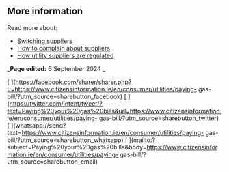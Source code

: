 ##  More information

Read more about:

  * [ Switching suppliers ](/en/consumer/utilities/gas-services#led0f5)
  * [ How to complain about suppliers ](/en/consumer/how-to-complain/complain-about-utilities/)
  * [ How utility suppliers are regulated ](/en/consumer/utilities/regulation-of-utilities/)

_**Page edited:** 6 September 2024 _

[
](https://facebook.com/sharer/sharer.php?u=https://www.citizensinformation.ie/en/consumer/utilities/paying-
gas-bill/?utm_source=sharebutton_facebook) [
](https://twitter.com/intent/tweet/?text=Paying%20your%20gas%20bills&url=https://www.citizensinformation.ie/en/consumer/utilities/paying-
gas-bill/?utm_source=sharebutton_twitter) [
](whatsapp://send?text=https://www.citizensinformation.ie/en/consumer/utilities/paying-
gas-bill/?utm_source=sharebutton_whatsapp) [
](mailto:?subject=Paying%20your%20gas%20bills&body=https://www.citizensinformation.ie/en/consumer/utilities/paying-
gas-bill/?utm_source=sharebutton_email) [ ](javascript:void\(0\))
